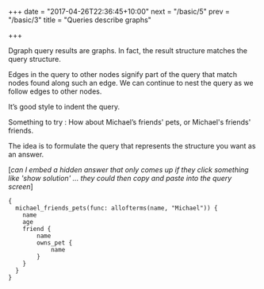 +++
date = "2017-04-26T22:36:45+10:00"
next = "/basic/5"
prev = "/basic/3"
title = "Queries describe graphs"

+++

Dgraph query results are graphs.  In fact, the result structure matches the query structure. 

Edges in the query to other nodes signify part of the query that match nodes found along such an edge.  We can continue to nest the query as we follow edges to other nodes.

It’s good style to indent the query.

Something to try : How about Michael’s friends' pets, or Michael's
friends' friends.

The idea is to formulate the query that represents the structure
you want as an answer.

[*can I embed a hidden answer that only comes up if they click something like 'show solution'
... they could then copy and paste into the query screen*]
```
{
  michael_friends_pets(func: allofterms(name, "Michael")) {
    name
    age
    friend {
        name
        owns_pet {
            name
        }
    }
  }
}
```  
